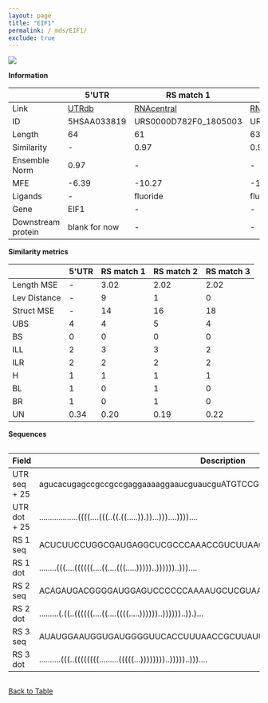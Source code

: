 ```yaml
---
layout: page
title: "EIF1"
permalink: /_mds/EIF1/
exclude: true
---
```




![](../../alns_9.28.22/aln_5HSAA033819_0.982.png?raw=true)


**Information**

| | 5'UTR       | RS match 1   | RS match 2  | RS match 3 |
| ---- | ----------- | ----------- | ----------- | ----------- |
| Link | <a href="http://utrdb.ba.itb.cnr.it/getutr/5HSAA033819/1" target="_blank" rel="noopener noreferrer">UTRdb</a>   | <a href="https://rnacentral.org/rna/URS0000D782F0/1805003" target="_blank" rel="noopener noreferrer">RNAcentral</a>     |<a href="https://rnacentral.org/rna/URS0000BE975F/706587" target="_blank" rel="noopener noreferrer">RNAcentral</a>  | <a href="https://rnacentral.org/rna/URS0000BF4A64/868132" target="_blank" rel="noopener noreferrer">RNAcentral</a>   |
| ID | 5HSAA033819     | URS0000D782F0_1805003     | URS0000BE975F_706587     | URS0000BF4A64_868132     |
| Length | 64     |  61    | 63   |  64    |
| Similarity | - | 0.97 | 0.98 | 0.98 |
| Ensemble Norm | 0.97 | - | - | - |
| MFE | -6.39 | -10.27 | -16.88 | -11.44 |
| Ligands | - | fluoride | fluoride | fluoride |
| Gene | EIF1 | - | - | - |
| Downstream protein | blank for now    |    -    | -  | - |


**Similarity metrics**

| | 5'UTR       | RS match 1   | RS match 2  | RS match 3 |
| ---- | ----------- | ----------- | ----------- | ----------- |
| Length MSE | - | 3.02 | 2.02 | 2.02 |
| Lev Distance | - | 9 | 1 | 0 |
| Struct MSE | - | 14 | 16 | 18 |
| UBS| 4 | 4 | 5 | 4 |
| BS | 0 | 0 | 0 | 0 |
| ILL | 2 | 3 | 3 | 2 |
| ILR | 2 | 2 | 2 | 2 |
| H | 1 | 1 | 1 | 1 |
| BL | 1 | 0 | 1 | 0 |
| BR | 1 | 0 | 1 | 0 |
| UN | 0.34 | 0.20 | 0.19 | 0.22 |

**Sequences**


<div style="overflow-x:auto;">

<table>
<colgroup>
<col width="30%" />
<col width="70%" />
</colgroup>
<thead>
<tr class="header">
<th>Field</th>
<th>Description</th>
</tr>
</thead>
<tbody>
<tr>
<td markdown="span">UTR seq + 25 </td>
<td markdown="span"> agucacugagccgccgccgaggaaaaggaaucguaucguATGTCCGCTATCCAGAACCTCCACT </td>
</tr>
<tr>
<td markdown="span">UTR dot + 25  </td>
<td markdown="span"> ..................((((....(((..((.((.....)).))...)))....))))....
</td>
</tr>


<tr>
<td markdown="span">RS 1 seq </td>
<td markdown="span"> ACUCUUCCUGGCGAUGAGGCUCGCCCAAACCGUCUUAACGACUGAUAGCCUCUACCGAAAC
</td>
</tr>


<tr>
<td markdown="span">RS 1 dot </td>
<td markdown="span"> ........(((....((((((....((....(((.....)))))..))))))..)))....
</td>
</tr>


<tr>
<td markdown="span">RS 2 seq </td>
<td markdown="span"> ACAGAUGACGGGGAUGGAGUCCCCCCAAAAUGCUCGUAAUGAGCUGAUGACUCCUACCGCUAC
</td>
</tr>


<tr>
<td markdown="span">RS 2 dot </td>
<td markdown="span"> .........(.((..((((((....((....((((.....))))))..))))))..)).)...
</td>
</tr>


<tr>
<td markdown="span">RS 3 seq </td>
<td markdown="span"> AUAUGGAAUGGUGAUGGGGUUCACCUUUAACCGCUUAUUUUAAGCUGAUGACUCCUGCACAAUA
</td>
</tr>


<tr>
<td markdown="span">RS 3 dot </td>
<td markdown="span"> ..........(((..((((((((.........(((((...))))))))..)))))..)))....
</td>
</tr>

</tbody>
</table>


</div>


[Back to Table](../../display)
